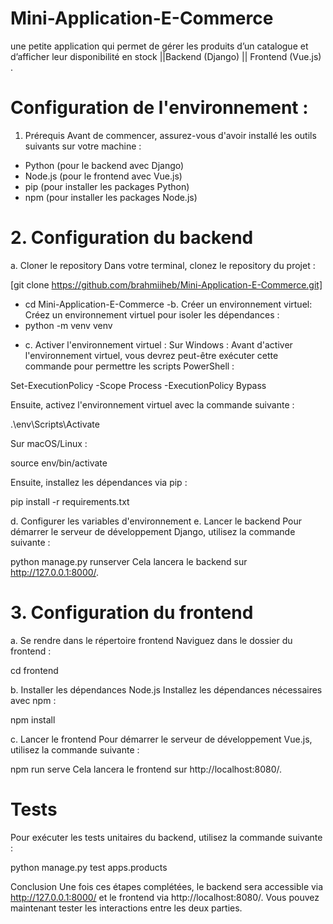 # Mini-Application-E-Commerce
une petite application qui permet de gérer les produits d’un catalogue et d’afficher leur disponibilité en stock ||Backend (Django) || Frontend (Vue.js) .

# Configuration de l'environnement :
1. Prérequis
Avant de commencer, assurez-vous d'avoir installé les outils suivants sur votre machine :
* Python (pour le backend avec Django)
* Node.js (pour le frontend avec Vue.js)
* pip (pour installer les packages Python)
* npm (pour installer les packages Node.js)
# 2. Configuration du backend
a. Cloner le repository
Dans votre terminal, clonez le repository du projet :

[git clone https://github.com/brahmiiheb/Mini-Application-E-Commerce.git]
* cd Mini-Application-E-Commerce
-b. Créer un environnement virtuel:
Créez un environnement virtuel pour isoler les dépendances :
* python -m venv venv
+ c. Activer l'environnement virtuel :
  Sur Windows : Avant d'activer l'environnement virtuel, vous devrez peut-être exécuter cette commande pour permettre les scripts PowerShell :

Set-ExecutionPolicy -Scope Process -ExecutionPolicy Bypass

Ensuite, activez l'environnement virtuel avec la commande suivante :

.\env\Scripts\Activate

Sur macOS/Linux :

source env/bin/activate

Ensuite, installez les dépendances via pip :

pip install -r requirements.txt

d. Configurer les variables d'environnement
e. Lancer le backend
Pour démarrer le serveur de développement Django, utilisez la commande suivante :

python manage.py runserver
Cela lancera le backend sur http://127.0.0.1:8000/.

# 3. Configuration du frontend
a. Se rendre dans le répertoire frontend
Naviguez dans le dossier du frontend  :

cd frontend

b. Installer les dépendances Node.js
Installez les dépendances nécessaires avec npm :

npm install

c. Lancer le frontend
Pour démarrer le serveur de développement Vue.js, utilisez la commande suivante :

npm run serve
Cela lancera le frontend sur http://localhost:8080/.

# Tests
Pour exécuter les tests unitaires du backend, utilisez la commande suivante :

python manage.py test apps.products

Conclusion
Une fois ces étapes complétées, le backend sera accessible via http://127.0.0.1:8000/ et le frontend via http://localhost:8080/. Vous pouvez maintenant tester les interactions entre les deux parties.
